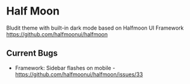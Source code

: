 # Half Moon
Bludit theme with built-in dark mode based on Halfmoon UI Framework https://github.com/halfmoonui/halfmoon

## Current Bugs
* Framework: Sidebar flashes on mobile - https://github.com/halfmoonui/halfmoon/issues/33
